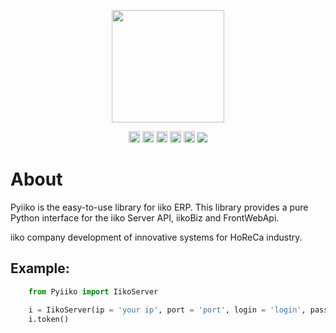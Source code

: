 <p align="center"><img src="https://habrastorage.org/webt/bi/od/mp/biodmpylxpnkxhjtewsjro_-8ps.jpeg" height="180"></p>
<p align="center">
<a href="https://badge.fury.io/py/Pyiiko"><img src="https://badge.fury.io/py/Pyiiko.svg" alt="PyPI version" height="18"></a>
<a href="https://app.codeship.com/projects/291583"><img src="https://app.codeship.com/projects/d54f0350-4280-0136-4bbb-762c3d000702/status?branch=master" alt="PyPI version" height="18"></a>
<a href="https://www.apache.org/licenses/LICENSE-2.0"><img src="https://img.shields.io/pypi/l/requests.svg" alt="PyPI version" height="18"></a>
<a href="https://www.python.org/"><img src="https://img.shields.io/pypi/pyversions/Django.svg" alt="PyPI version" height="18"></a>
<a href="https://www.python.org/"><img src="https://img.shields.io/pypi/pyversions/Django.svg" alt="PyPI version" height="18"></a>
<a class="badge-align" href="https://www.codacy.com/app/gadzhi/pyiiko?utm_source=github.com&amp;utm_medium=referral&amp;utm_content=gadzhi/pyiiko&amp;utm_campaign=Badge_Grade"><img src="https://api.codacy.com/project/badge/Grade/111e9dc6beb9422ca85f4810f01fb33c"/></a>

   

# About

Pyiiko is the easy-to-use library for iiko ERP. This library provides a pure Python interface for the iiko Server API, iikoBiz and FrontWebApi.

iiko company development of innovative systems for HoReCa industry.

## Example:

```python
    from Pyiiko import IikoServer

    i = IikoServer(ip = 'your ip', port = 'port', login = 'login', password = 'password')
    i.token()
    
```
